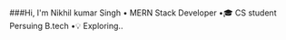 ###Hi, I'm Nikhil kumar Singh • MERN Stack Developer •🎓 CS student Persuing B.tech  •💡 Exploring..

<!---
nikhilyt01/nikhilyt01 is a ✨ special ✨ repository because its `README.md` (this file) appears on your GitHub profile.
You can click the Preview link to take a look at your changes.
--->

